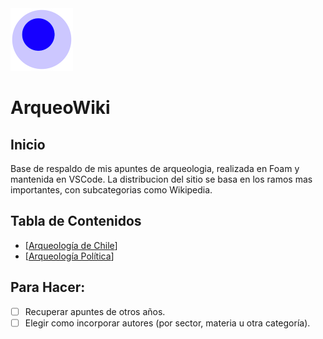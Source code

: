 <img src="attachments/foam-icon.png" width=100>

# ArqueoWiki

## Inicio
Base de respaldo de mis apuntes de arqueologia, realizada en Foam y mantenida en VSCode. La distribucion del sitio se basa en los ramos mas importantes, con subcategorias como Wikipedia.

## Tabla de Contenidos
- [[Arqueología de Chile]]
- [[Arqueología Política]]

## Para Hacer:
- [ ] Recuperar apuntes de otros años.
- [ ] Elegir como incorporar autores (por sector, materia u otra categoría).

[//begin]: # "Autogenerated link references for markdown compatibility"
[Arqueología de Chile]: <docs/Arqueología de Chile/Arqueología de Chile> "Arqueología de Chile"
[Arqueología Política]: <docs/Arqueologia Politica/Arqueología Política> "Arqueología Política"
[//end]: # "Autogenerated link references"